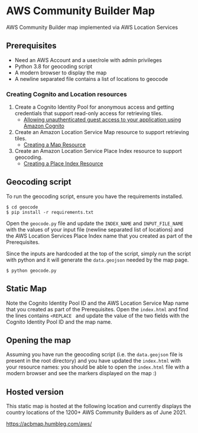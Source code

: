 # AWS Community Builder Map

AWS Community Builder map implemented via AWS Location Services

## Prerequisites

- Need an AWS Account and a user/role with admin privileges
- Python 3.8 for geocoding script
- A modern browser to display the map
- A newline separated file contains a list of locations to geocode

### Creating Cognito and Location resources

1. Create a Cognito Identity Pool for anonymous access and getting credentials that support read-only access for retrieving tiles.
   - [Allowing unauthenticated guest access to your
     application using Amazon Cognito](https://docs.aws.amazon.com/location/latest/developerguide/authenticating-using-cognito.html)
2. Create an Amazon Location Service Map resource to support retrieving tiles.
   - [Creating a Map Resource](https://docs.aws.amazon.com/location/latest/developerguide/maps-prerequisites.html#create-map-resource)
3. Create an Amazon Location Service Place Index resource to support geocoding.
   - [Creating a Place Index Resource](https://docs.aws.amazon.com/location/latest/developerguide/places-prerequisites.html#create-place-index-resource)

## Geocoding script

To run the geocoding script, ensure you have the requirements installed.

```
$ cd geocode
$ pip install -r requirements.txt
```

Open the `geocode.py` file and update the `INDEX_NAME` and `INPUT_FILE_NAME` with the values of your input file (newline separated list of locations) and the AWS Location Services Place Index name that you created as part of the Prerequisites.

Since the inputs are hardcoded at the top of the script, simply run the script with python and it will generate the `data.geojson` needed by the map page.

```
$ python geocode.py
```

## Static Map

Note the Cognito Identity Pool ID and the AWS Location Service Map name that you created as part of the Prerequisites. Open the `index.html` and find the lines contains `<REPLACE ` and update the value of the two fields with the Cognito Identity Pool ID and the map name.

## Opening the map

Assuming you have run the geocoding script (i.e. the `data.geojson` file is present in the root directory) and you have updated the `index.html` with your resource names: you should be able to open the `index.html` file with a modern browser and see the markers displayed on the map :)

## Hosted version

This static map is hosted at the following location and currently displays the country locations of the 1200+ AWS Community Builders as of June 2021.

https://acbmap.humbleg.com/aws/
